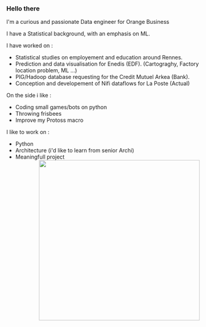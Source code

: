 ### Hello there

I'm a curious and passionate Data engineer for Orange Business

I have a Statistical background, with an emphasis on ML.

I have worked on :
  * Statistical studies on employement and education around Rennes.
  * Prediction and data visualisation for Enedis (EDF). (Cartograghy, Factory location problem, ML ...)
  *  PIG/Hadoop database requesting for the Credit Mutuel Arkea (Bank).
  *  Conception and developement of Nifi dataflows for La Poste (Actual)

On the side i like :
  * Coding small games/bots on python
  * Throwing frisbees
  * Improve my Protoss macro

I like to work on :
  * Python
  * Architecture (i'd like to learn from senior Archi)
  * Meaningfull project
<a href="#"><img src="https://github-readme-stats-sigma-five.vercel.app/api/top-langs/?username=cdangeard&layout=compact&theme=radical&border_radius=8&hide_border=true&bg_color=121212&title_color=ffffff&text_color=ffffff"  align="right" width="419"></a>
